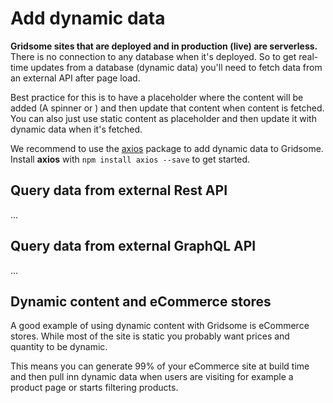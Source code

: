 # Add dynamic data
**Gridsome sites that are deployed and in production (live) are serverless.** There is no connection to any database when it's deployed. So to get real-time updates from a database (dynamic data) you'll need to fetch data from an external API after page load.

Best practice for this is to have a placeholder where the content will be added (A spinner or ) and then update that content when content is fetched. You can also just use static content as placeholder and then update it with dynamic data when it's fetched.

We recommend to use the [axios](https://github.com/axios/axios) package to add dynamic data to Gridsome. Install **axios** with `npm install axios --save` to get started.


## Query data from external Rest API
...

## Query data from external GraphQL API
...

## Dynamic content and eCommerce stores
A good example of using dynamic content with Gridsome is eCommerce stores. While most of the site is static you probably want prices and quantity to be dynamic.

This means you can generate 99% of your eCommerce site at build time and then pull inn dynamic data when users are visiting for example a product page or starts filtering products.